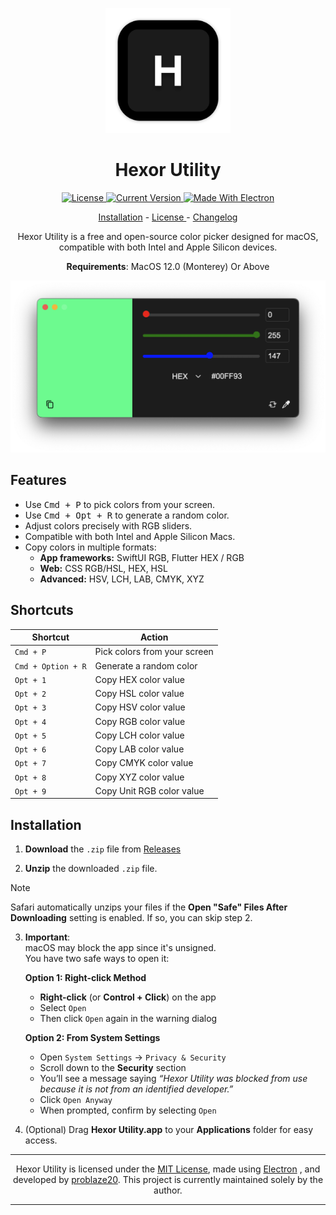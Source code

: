 <p align="center">
  <img src="https://github.com/problaze20/Hexor-Utility/blob/main/Images/v1.0.7-ICON.png?raw=true" alt="Hexor Utility Icon" width="200" />
</p>

<h1 align="center">Hexor Utility</h1>

<p align="center">
  <a href="https://github.com/problaze20/Hexor-Utility/blob/main/LICENSE">
    <img src="https://img.shields.io/github/license/problaze20/Hexor-Utility?style=flat-square" alt="License" />
  </a>
  <a href="#">
    <img src="https://img.shields.io/badge/Version-v1.0.7-d53c50?style=flat-square" alt="Current Version" />
  </a>
  <a href="https://www.electronjs.org">
    <img src="https://img.shields.io/badge/-electron-555555?style=flat-square&labelColor=17202A&logo=electron&logoColor=61DBFB" alt="Made With Electron" />
  </a>
</p>

<p align="center"> <a href="https://github.com/problaze20/Hexor-Utility/blob/main/INSTALLATION.md"> Installation</a> - <a href="https://github.com/problaze20/Hexor-Utility/blob/main/LICENSE"> License </a> - <a href="https://github.com/problaze20/Hexor-Utility/blob/main/CHANGELOG.md"> Changelog </a> </p>
<p align="center"> Hexor Utility is a free and open-source color picker designed for macOS, compatible with both Intel and Apple Silicon devices.</p>
<p align="center"> <b>Requirements</b>: MacOS 12.0 (Monterey) Or Above </p>

<p align="center">
  <img src="https://github.com/problaze20/Hexor-Utility/blob/main/Images/Image-v1.0.7.png?raw=true" alt="Hexor Utility Screenshot" width="800" />
</p>

<h2>Features</h2>

- Use <kbd>Cmd + P</kbd> to pick colors from your screen.  
- Use <kbd>Cmd + Opt + R</kbd> to generate a random color.  
- Adjust colors precisely with RGB sliders.  
- Compatible with both Intel and Apple Silicon Macs.  
- Copy colors in multiple formats:
  - **App frameworks:** SwiftUI RGB, Flutter HEX / RGB  
  - **Web:** CSS RGB/HSL, HEX, HSL  
  - **Advanced:** HSV, LCH, LAB, CMYK, XYZ


<h2> Shortcuts </h2>

| Shortcut           | Action                       |
| ------------------ | ---------------------------- |
| `Cmd + P`          | Pick colors from your screen |
| `Cmd + Option + R` | Generate a random color      |
| `Opt + 1`          | Copy HEX color value         |
| `Opt + 2`          | Copy HSL color value         |
| `Opt + 3`          | Copy HSV color value         |
| `Opt + 4`          | Copy RGB color value         |
| `Opt + 5`          | Copy LCH color value         |
| `Opt + 6`          | Copy LAB color value         |
| `Opt + 7`          | Copy CMYK color value        |
| `Opt + 8`          | Copy XYZ color value         |
| `Opt + 9`          | Copy Unit RGB color value    |

## Installation

1. **Download** the `.zip` file from [Releases](https://github.com/problaze20/Hexor-Utility/releases)

2. **Unzip** the downloaded `.zip` file.

> [!NOTE]
> Safari automatically unzips your files if the **Open "Safe" Files After Downloading** setting is enabled. If so, you can skip step 2.

3. **Important**:  
   macOS may block the app since it's unsigned.  
   You have two safe ways to open it:

   **Option 1: Right-click Method**  
   - **Right-click** (or **Control + Click**) on the app  
   - Select `Open`  
   - Then click `Open` again in the warning dialog

   **Option 2: From System Settings**  
   - Open `System Settings` → `Privacy & Security`  
   - Scroll down to the **Security** section  
   - You’ll see a message saying *“Hexor Utility was blocked from use because it is not from an identified developer.”*  
   - Click `Open Anyway`  
   - When prompted, confirm by selecting `Open`

4. (Optional) Drag **Hexor Utility.app** to your **Applications** folder for easy access.

---

<p align="center">
  Hexor Utility is licensed under the <a href="https://github.com/problaze20/Hexor-Utility/blob/main/LICENSE">MIT License</a>, made using <a href="https://electronjs.org">Electron</a>
, and developed by <a href="https://github.com/problaze20/">problaze20</a>.  
  This project is currently maintained solely by the author.
</p>

---
